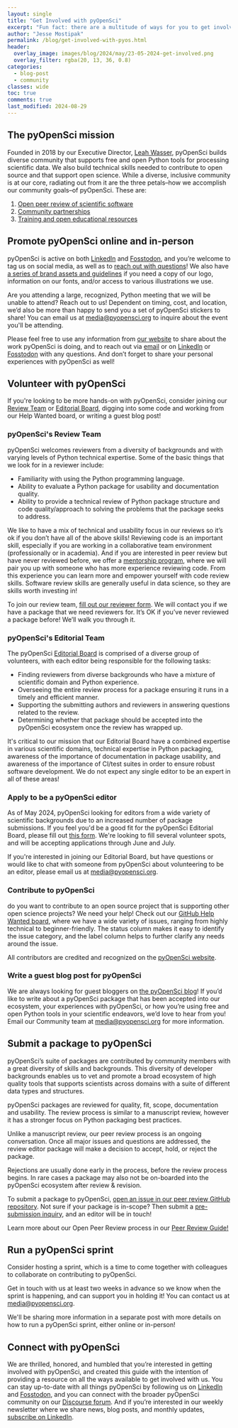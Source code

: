 ```yaml
---
layout: single
title: "Get Involved with pyOpenSci"
excerpt: "Fun fact: there are a multitude of ways for you to get involved with pyOpenSci! From social media to in-person events to joining our editoral team, this guide walks you through every opportunity available."
author: "Jesse Mostipak"
permalink: /blog/get-involved-with-pyos.html
header:
  overlay_image: images/blog/2024/may/23-05-2024-get-involved.png
  overlay_filter: rgba(20, 13, 36, 0.8)
categories:
  - blog-post
  - community
classes: wide
toc: true
comments: true
last_modified: 2024-08-29
---
```

## <i class="fa-regular fa-heart"></i> The pyOpenSci mission
Founded in 2018 by our Executive Director, [Leah Wasser](https://github.com/lwasser), pyOpenSci builds diverse community that supports free and open Python tools for processing scientific data. We also build technical skills needed to contribute to open source and that support open science. While a diverse, inclusive community is at our core, radiating out from it are the three petals–how we accomplish our community goals–of pyOpenSci. These are:

1. [Open peer review of scientific software](https://www.pyopensci.org/about-peer-review/index.html)
2. [Community partnerships](https://www.pyopensci.org/partners.html)
3. [Training and open educational resources](https://www.pyopensci.org/blog/pyos-education-announcement.html)

## <i class="fa-solid fa-bullhorn"></i> Promote pyOpenSci online and in-person
pyOpenSci is active on both [LinkedIn](https://www.linkedin.com/company/pyopensci) and [Fosstodon](https://fosstodon.org/@pyOpenSci), and you’re welcome to tag us on social media, as well as to [reach out with questions](mailto:media@pyopensci.org)! We also have [a series of brand assets and guidelines](https://docs.google.com/presentation/d/1glwf3BEPxo5H6pOHp6d55r2sbw8x-8kQZ9GzoLXwEDc/edit?usp=drive_link) if you need a copy of our logo, information on our fonts, and/or access to various illustrations we use.

Are you attending a large, recognized, Python meeting that we will be unable to attend? Reach out to us! Dependent on timing, cost, and location, we’d also be more than happy to send you a set of pyOpenSci stickers to share! You can email us at [media@pyopensci.org](mailto:media@pyopensci.org) to inquire about the event you'll be attending.

Please feel free to use any information from [our website](https://www.pyopensci.org/) to share about the work pyOpenSci is doing, and to reach out via [email](mailto:media@pyopensci.org) or on [LinkedIn](https://linkedin.com/company/pyopensci
) or [Fosstodon](https://fosstodon.org/@pyOpenSci) with any questions. And don’t forget to share your personal experiences with pyOpenSci as well!

## <i class="fa-solid fa-handshake-angle"></i> Volunteer with pyOpenSci
If you're looking to be more hands-on with pyOpenSci, consider joining our [Review Team](https://www.pyopensci.org/software-peer-review/how-to/reviewer-guide.html) or [Editorial Board](https://www.pyopensci.org/software-peer-review/how-to/editors-guide.html), digging into some code and working from our Help Wanted board, or writing a guest blog post!

### pyOpenSci's Review Team
pyOpenSci welcomes reviewers from a diversity of backgrounds and with varying levels of Python technical expertise. Some of the basic things that we look for in a reviewer include:

* Familiarity with using the Python programming language.
* Ability to evaluate a Python package for usability and documentation quality.
* Ability to provide a technical review of Python package structure and code quality/approach to solving the problems that the package seeks to address.

We like to have a mix of technical and usability focus in our reviews so it’s ok if you don’t have all of the above skills! Reviewing code is an important skill, especially if you are working in a collaborative team environment (professionally or in academia). And if you are interested in peer review but have never reviewed before, we offer a [mentorship program](https://www.pyopensci.org/software-peer-review/how-to/reviewer-guide.html#a-guide-for-new-reviewers), where we will pair you up with someone who has more experience reviewing code. From this experience you can learn more and empower yourself with code review skills. Software review skills are generally useful in data science, so they are skills worth investing in!

To join our review team, [fill out our reviewer form](https://docs.google.com/forms/d/e/1FAIpQLSeVf-L_1-jYeO84OvEE8UemEoCmIiD5ddP_aO8S90vb7srADQ/viewform). We will contact you if we have a package that we need reviewers for. It’s OK if you’ve never reviewed a package before! We’ll walk you through it.

### pyOpenSci's Editorial Team
The pyOpenSci [Editorial Board](https://www.pyopensci.org/about-peer-review/index.html#meet-our-editorial-board) is comprised of a diverse group of volunteers, with each editor being responsible for the following tasks:

* Finding reviewers from diverse backgrounds who have a mixture of scientific domain and Python experience.
* Overseeing the entire review process for a package ensuring it runs in a timely and efficient manner.
* Supporting the submitting authors and reviewers in answering questions related to the review.
* Determining whether that package should be accepted into the pyOpenSci ecosystem once the review has wrapped up.

It's critical to our mission that our Editorial Board have a combined expertise in various scientific domains, technical expertise in Python packaging, awareness of the importance of documentation in package usability, and awareness of the importance of CI/test suites in order to ensure robust software development. We do not expect any single editor to be an expert in all of these areas!

### Apply to be a pyOpenSci editor
As of May 2024, pyOpenSci looking for editors from a wide variety of scientific backgrounds due to an increased number of package submissions. If you feel you'd be a good fit for the pyOpenSci Editorial Board, please fill out [this form](https://docs.google.com/forms/d/e/1FAIpQLScRQHQ7NKVEAG3BKAphiUdVFvQ5nkez0IpyXBMZDzXjuBPloQ/viewform). We're looking to fill several volunteer spots, and will be accepting applications through June and July.

If you're interested in joining our Editorial Board, but have questions or would like to chat with someone from pyOpenSci about volunteering to be an editor, please email us at [media@pyopensci.org](mailto:media@pyopensci.org).

### Contribute to pyOpenSci
do you want to contribute to an open source project that is supporting other open science projects? We need your help! Check out our [GitHub Help Wanted board](https://github.com/orgs/pyOpenSci/projects/3), where we have a wide variety of issues, ranging from highly technical to beginner-friendly. The status column makes it easy to identify the issue category, and the label column helps to further clarify any needs around the issue.

All contributors are credited and recognized on the [pyOpenSci website](https://www.pyopensci.org/).

### Write a guest blog post for pyOpenSci
We are always looking for guest bloggers on [the pyOpenSci blog](https://www.pyopensci.org/blog/index.html)! If you’d like to write about a pyOpenSci package that has been accepted into our ecosystem, your experiences with pyOpenSci, or how you’re using free and open Python tools in your scientific endeavors, we’d love to hear from you! Email our Community team at [media@pyopensci.org](mailto:media@pyopensci.org) for more information.

## <i class="fa-solid fa-circle-chevron-down"></i> Submit a package to pyOpenSci
pyOpenSci’s suite of packages are contributed by community members with a great diversity of skills and backgrounds. This diversity of developer backgrounds enables us to vet and promote a broad ecosystem of high quality tools that supports scientists across domains with a suite of different data types and structures.

pyOpenSci packages are reviewed for quality, fit, scope, documentation and usability. The review process is similar to a manuscript review, however it has a stronger focus on Python packaging best practices.

Unlike a manuscript review, our peer review process is an ongoing conversation. Once all major issues and questions are addressed, the review editor package will make a decision to accept, hold, or reject the package.

Rejections are usually done early in the process, before the review process begins. In rare cases a package may also not be on-boarded into the pyOpenSci ecosystem after review & revision.

To submit a package to pyOpenSci, [open an issue in our peer review GitHub repository](https://github.com/pyOpenSci/software-submission/issues/new/choose). Not sure if your package is in-scope? Then submit a [pre-submission inquiry](https://github.com/pyOpenSci/software-submission/issues/new/choose), and an editor will be in touch!

Learn more about our Open Peer Review process in our [Peer Review Guide!](https://www.pyopensci.org/software-peer-review/about/intro.html)

## <i class="fa-solid fa-person-running"></i> Run a pyOpenSci sprint
Consider hosting a sprint, which is a time to come together with colleagues to collaborate on contributing to pyOpenSci.

Get in touch with us at least two weeks in advance so we know when the sprint is happening, and can support you in holding it! You can contact us at [media@pyopensci.org](mailto:media@pyopensci.org).

We'll be sharing more information in a separate post with more details on how to run a pyOpenSci sprint, either online or in-person!

## <i class="fa-solid fa-link"></i> Connect with pyOpenSci
​​We are thrilled, honored, and humbled that you’re interested in getting involved with pyOpenSci, and created this guide with the intention of providing a resource on all the ways available to get involved with us. You can stay up-to-date with all things pyOpenSci by following us on [LinkedIn](https://linkedin.com/company/pyopensci
) and [Fosstodon](https://fosstodon.org/@pyOpenSci), and you can connect with the broader pyOpenSci community on our [Discourse forum](https://pyopensci.discourse.group/). And if you’re interested in our weekly newsletter where we share news, blog posts, and monthly updates, [subscribe on LinkedIn](https://www.bit.ly/pyOSNewsletter).
